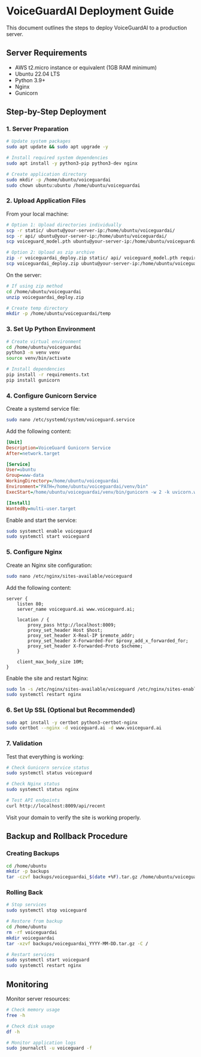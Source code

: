 # VoiceGuardAI Deployment Guide

This document outlines the steps to deploy VoiceGuardAI to a production server.

## Server Requirements

- AWS t2.micro instance or equivalent (1GB RAM minimum)
- Ubuntu 22.04 LTS
- Python 3.9+
- Nginx
- Gunicorn

## Step-by-Step Deployment

### 1. Server Preparation

```bash
# Update system packages
sudo apt update && sudo apt upgrade -y

# Install required system dependencies
sudo apt install -y python3-pip python3-dev nginx

# Create application directory
sudo mkdir -p /home/ubuntu/voiceguardai
sudo chown ubuntu:ubuntu /home/ubuntu/voiceguardai
```

### 2. Upload Application Files

From your local machine:

```bash
# Option 1: Upload directories individually
scp -r static/ ubuntu@your-server-ip:/home/ubuntu/voiceguardai/
scp -r api/ ubuntu@your-server-ip:/home/ubuntu/voiceguardai/
scp voiceguard_model.pth ubuntu@your-server-ip:/home/ubuntu/voiceguardai/

# Option 2: Upload as zip archive
zip -r voiceguardai_deploy.zip static/ api/ voiceguard_model.pth requirements.txt
scp voiceguardai_deploy.zip ubuntu@your-server-ip:/home/ubuntu/voiceguardai/
```

On the server:

```bash
# If using zip method
cd /home/ubuntu/voiceguardai
unzip voiceguardai_deploy.zip

# Create temp directory
mkdir -p /home/ubuntu/voiceguardai/temp
```

### 3. Set Up Python Environment

```bash
# Create virtual environment
cd /home/ubuntu/voiceguardai
python3 -m venv venv
source venv/bin/activate

# Install dependencies
pip install -r requirements.txt
pip install gunicorn
```

### 4. Configure Gunicorn Service

Create a systemd service file:

```bash
sudo nano /etc/systemd/system/voiceguard.service
```

Add the following content:

```ini
[Unit]
Description=VoiceGuard Gunicorn Service
After=network.target

[Service]
User=ubuntu
Group=www-data
WorkingDirectory=/home/ubuntu/voiceguardai
Environment="PATH=/home/ubuntu/voiceguardai/venv/bin"
ExecStart=/home/ubuntu/voiceguardai/venv/bin/gunicorn -w 2 -k uvicorn.workers.UvicornWorker api.web_test:app -b 0.0.0.0:8009

[Install]
WantedBy=multi-user.target
```

Enable and start the service:

```bash
sudo systemctl enable voiceguard
sudo systemctl start voiceguard
```

### 5. Configure Nginx

Create an Nginx site configuration:

```bash
sudo nano /etc/nginx/sites-available/voiceguard
```

Add the following content:

```nginx
server {
    listen 80;
    server_name voiceguard.ai www.voiceguard.ai;

    location / {
        proxy_pass http://localhost:8009;
        proxy_set_header Host $host;
        proxy_set_header X-Real-IP $remote_addr;
        proxy_set_header X-Forwarded-For $proxy_add_x_forwarded_for;
        proxy_set_header X-Forwarded-Proto $scheme;
    }

    client_max_body_size 10M;
}
```

Enable the site and restart Nginx:

```bash
sudo ln -s /etc/nginx/sites-available/voiceguard /etc/nginx/sites-enabled/
sudo systemctl restart nginx
```

### 6. Set Up SSL (Optional but Recommended)

```bash
sudo apt install -y certbot python3-certbot-nginx
sudo certbot --nginx -d voiceguard.ai -d www.voiceguard.ai
```

### 7. Validation

Test that everything is working:

```bash
# Check Gunicorn service status
sudo systemctl status voiceguard

# Check Nginx status
sudo systemctl status nginx

# Test API endpoints
curl http://localhost:8009/api/recent
```

Visit your domain to verify the site is working properly.

## Backup and Rollback Procedure

### Creating Backups

```bash
cd /home/ubuntu
mkdir -p backups
tar -czvf backups/voiceguardai_$(date +%F).tar.gz /home/ubuntu/voiceguardai
```

### Rolling Back

```bash
# Stop services
sudo systemctl stop voiceguard

# Restore from backup
cd /home/ubuntu
rm -rf voiceguardai
mkdir voiceguardai
tar -xzvf backups/voiceguardai_YYYY-MM-DD.tar.gz -C /

# Restart services
sudo systemctl start voiceguard
sudo systemctl restart nginx
```

## Monitoring

Monitor server resources:

```bash
# Check memory usage
free -h

# Check disk usage
df -h

# Monitor application logs
sudo journalctl -u voiceguard -f
```
